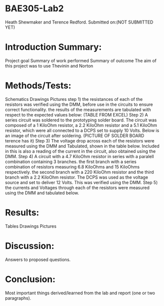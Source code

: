 # BAE305-Lab2
Heath Shewmaker and Terence Redford. Submitted on:(NOT SUBMITTED YET)
# Introduction Summary:
Project goal
Summary of work performed
Summary of outcome
The aim of this project was to use Thevinin and Norton
# Methods/Tests:
Schematics
Drawings
Pictures
step 1) the resistances of each of the resistors was verified using the DMM, before use in the circuits to ensure correct functionality.
the results of the measurements are tabulated with respect to the expected values below:
(TABLE FROM EXCEL)
Step 2) A series circuit was soldered to the prototyping solder board. The circuit was composed of a 1 KiloOhm resistor, a 2.2 KiloOhm resistor and a 5.1 KiloOhm resistor, which were all connected to a DCPS set to supply 10 Volts. Below is an image of the circuit after soldering.
(PICTURE OF SOLDER BOARD terence has it)
Step 3) The voltage drop across each of the resistors were measured using the DMM and Tabulated, shown in the table below. Included in this is also a reading of the current in the circuit, also obtained using the DMM.
Step 4) A circuit with a 4.7 KiloOhm resistor in series with a paralell combination containing 3 branches. the first branch with a series combination of resistors measuring 6.8 KiloOhms and 15 KiloOhms respectively. the second branch with a 220 KiloOhm resistor and the third branch with a 2.2 KiloOhm resistor. The DCPS was used as the voltage source and set to deliver 12 Volts. This was verified using the DMM.
Step 5) the currents and Voltages through each of the resistors were measured using the DMM and tabulated below.

# Results:
Tables
Drawings
Pictures
# Discussion:
Answers to proposed questions.
# Conclusion:
Most important things derived/learned from the lab and report (one or two paragraphs).
